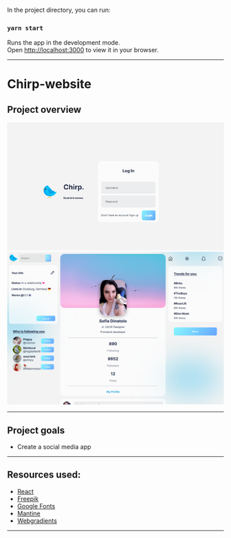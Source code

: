 


In the project directory, you can run:

### `yarn start`

Runs the app in the development mode.\
Open [http://localhost:3000](http://localhost:3000) to view it in your browser.

---
# Chirp-website

## Project overview

![](./logIn.jpg)
![](./ProfilePage.png)


---

## Project goals

- Create a social media app

---

## Resources used:


- [React](https://facebook.github.io/react/)
- [Freepik](https://www.freepik.com/)
- [Google Fonts](https://www.fonts.google.com/)
- [Mantine](https://mantine.dev/core/modal/)
- [Webgradients](https://webgradients.com/)

---
